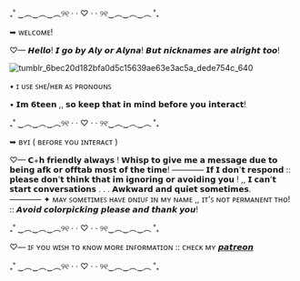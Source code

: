 ₊˚ ‿︵‿︵‿︵୨୧ · · ♡ · · ୨୧‿︵‿︵‿︵ ˚₊

 ➥ ᴡᴇʟᴄᴏᴍᴇ!

♡— 𝙃𝙚𝙡𝙡𝙤! 𝙄 𝙜𝙤 𝙗𝙮 𝘼𝙡𝙮 𝙤𝙧 𝘼𝙡𝙮𝙣𝙖! 𝘽𝙪𝙩 𝙣𝙞𝙘𝙠𝙣𝙖𝙢𝙚𝙨 𝙖𝙧𝙚 𝙖𝙡𝙧𝙞𝙜𝙝𝙩 𝙩𝙤𝙤!

![tumblr_6bec20d182bfa0d5c15639ae63e3ac5a_dede754c_640](https://github.com/Allyria/Allyria/assets/174874133/fa510a27-986c-4b8d-8445-5aa87ef097ae)

• ɪ ᴜꜱᴇ ꜱʜᴇ/ʜᴇʀ ᴀꜱ ᴘʀᴏɴᴏᴜɴꜱ

• 𝗜𝗺 𝟲𝘁𝗲𝗲𝗻 ,, 𝘀𝗼 𝗸𝗲𝗲𝗽 𝘁𝗵𝗮𝘁 𝗶𝗻 𝗺𝗶𝗻𝗱 𝗯𝗲𝗳𝗼𝗿𝗲 𝘆𝗼𝘂 𝗶𝗻𝘁𝗲𝗿𝗮𝗰𝘁!

₊˚ ‿︵‿︵‿︵୨୧ · · ♡ · · ୨୧‿︵‿︵‿︵ ˚₊

➥ ʙʏɪ ( ʙᴇꜰᴏʀᴇ ʏᴏᴜ ɪɴᴛᴇʀᴀᴄᴛ )

♡— 𝗖+𝗵 𝗳𝗿𝗶𝗲𝗻𝗱𝗹𝘆 𝗮𝗹𝘄𝗮𝘆𝘀 ! 𝗪𝗵𝗶𝘀𝗽 𝘁𝗼 𝗴𝗶𝘃𝗲 𝗺𝗲 𝗮 𝗺𝗲𝘀𝘀𝗮𝗴𝗲 𝗱𝘂𝗲 𝘁𝗼 𝗯𝗲𝗶𝗻𝗴 𝗮𝗳𝗸 𝗼𝗿 𝗼𝗳𝗳𝘁𝗮𝗯 𝗺𝗼𝘀𝘁 𝗼𝗳 𝘁𝗵𝗲 𝘁𝗶𝗺𝗲! ———— 𝗜𝗳 𝗜 𝗱𝗼𝗻'𝘁 𝗿𝗲𝘀𝗽𝗼𝗻𝗱 :: 𝗽𝗹𝗲𝗮𝘀𝗲 𝗱𝗼𝗻'𝘁 𝘁𝗵𝗶𝗻𝗸 𝘁𝗵𝗮𝘁 𝗶𝗺 𝗶𝗴𝗻𝗼𝗿𝗶𝗻𝗴 𝗼𝗿 𝗮𝘃𝗼𝗶𝗱𝗶𝗻𝗴 𝘆𝗼𝘂 ! ,, 𝗜 𝗰𝗮𝗻'𝘁 𝘀𝘁𝗮𝗿𝘁 𝗰𝗼𝗻𝘃𝗲𝗿𝘀𝗮𝘁𝗶𝗼𝗻𝘀 . . . 𝗔𝘄𝗸𝘄𝗮𝗿𝗱 𝗮𝗻𝗱 𝗾𝘂𝗶𝗲𝘁 𝘀𝗼𝗺𝗲𝘁𝗶𝗺𝗲𝘀.                      
———— ✦  ᴍᴀʏ ꜱᴏᴍᴇᴛɪᴍᴇꜱ ʜᴀᴠᴇ ᴅɴɪᴜꜰ ɪɴ ᴍʏ ɴᴀᴍᴇ ,, ɪᴛ'ꜱ ɴᴏᴛ ᴘᴇʀᴍᴀɴᴇɴᴛ ᴛʜᴏ!
:: 𝘼𝙫𝙤𝙞𝙙 𝙘𝙤𝙡𝙤𝙧𝙥𝙞𝙘𝙠𝙞𝙣𝙜 𝙥𝙡𝙚𝙖𝙨𝙚 𝙖𝙣𝙙 𝙩𝙝𝙖𝙣𝙠 𝙮𝙤𝙪!

₊˚ ‿︵‿︵‿︵୨୧ · · ♡ · · ୨୧‿︵‿︵‿︵ ˚₊

♡— ɪꜰ ʏᴏᴜ ᴡɪꜱʜ ᴛᴏ ᴋɴᴏᴡ ᴍᴏʀᴇ ɪɴꜰᴏʀᴍᴀᴛɪᴏɴ :: ᴄʜᴇᴄᴋ ᴍʏ [𝙥𝙖𝙩𝙧𝙚𝙤𝙣](https://www.patreon.com/user?u=134227288)

₊˚ ‿︵‿︵‿︵୨୧ · · ♡ · · ୨୧‿︵‿︵‿︵ ˚₊


